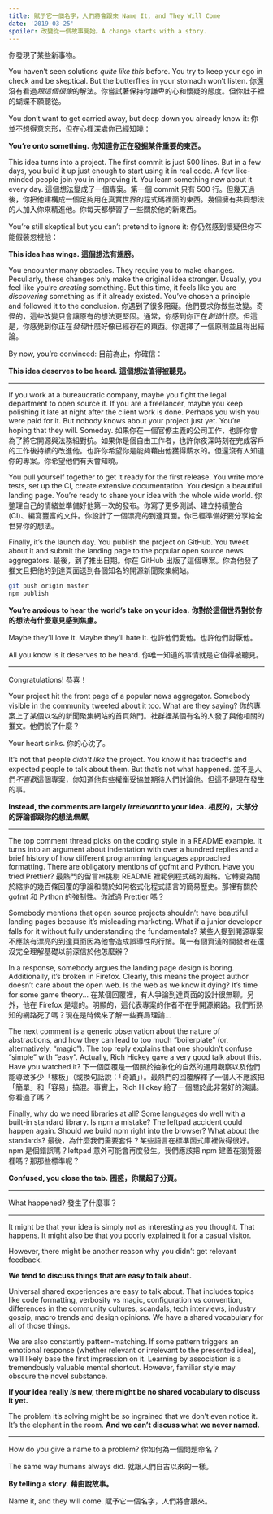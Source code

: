 ```yaml
---
title: 賦予它一個名字，人們將會跟來 Name It, and They Will Come
date: '2019-03-25'
spoiler: 改變從一個故事開始。A change starts with a story.
---
```


你發現了某些新事物。

You haven’t seen solutions *quite like this* before. You try to keep your ego in check and be skeptical. But the butterflies in your stomach won’t listen.
你還沒有看過*跟這個很像*的解法。你嘗試著保持你謙卑的心和懷疑的態度。但你肚子裡的蝴蝶不願聽從。

You don’t want to get carried away, but deep down you already know it:
你並不想得意忘形，但在心裡深處你已經知曉：

**You’re onto something.**
**你知道你正在發掘某件重要的東西。**

This idea turns into a project. The first commit is just 500 lines. But in a few days, you build it up just enough to start using it in real code. A few like-minded people join you in improving it. You learn something new about it every day.
這個想法變成了一個專案。第一個 commit 只有 500 行。但幾天過後，你把他建構成一個足夠用在真實世界的程式碼裡面的東西。幾個擁有共同想法的人加入你來精進他。你每天都學習了一些關於他的新東西。

You’re still skeptical but you can’t pretend to ignore it:
你仍然感到懷疑但你不能假裝忽視他：

**This idea has wings.**
**這個想法有翅膀。**

You encounter many obstacles. They require you to make changes. Peculiarly, these changes only make the original idea stronger. Usually, you feel like you’re *creating* something. But this time, it feels like you are *discovering* something as if it already existed. You’ve chosen a principle and followed it to the conclusion.
你遇到了很多阻礙。他們要求你做些改變。奇怪的，這些改變只會讓原有的想法更堅固。通常，你感到你正在*創造*什麼。但這是，你感覺到你正在*發現*什麼好像已經存在的東西。你選擇了一個原則並且得出結論。

By now, you’re convinced:
目前為止，你確信：

**This idea deserves to be heard.**
**這個想法值得被聽見。**

---

If you work at a bureaucratic company, maybe you fight the legal department to open source it. If you are a freelancer, maybe you keep polishing it late at night after the client work is done. Perhaps you wish you were paid for it. But nobody knows about your project just yet. You’re hoping that they will. Someday.
如果你在一個官僚主義的公司工作，也許你會為了將它開源與法務組對抗。如果你是個自由工作者，也許你夜深時刻在完成客戶的工作後持續的改進他。也許你希望你是能夠藉由他獲得薪水的。但還沒有人知道你的專案。你希望他們有天會知曉。

You pull yourself together to get it ready for the first release. You write more tests, set up the CI, create extensive documentation. You design a beautiful landing page. You’re ready to share your idea with the whole wide world.
你整理自己的情緒並準備好他第一次的發布。你寫了更多測試、建立持續整合 (CI)、編寫豐富的文件。你設計了一個漂亮的到達頁面。你已經準備好要分享給全世界你的想法。

Finally, it’s the launch day. You publish the project on GitHub. You tweet about it and submit the landing page to the popular open source news aggregators.
最後，到了推出日期。你在 GitHub 出版了這個專案。你為他發了推文且把他的到達頁面送到各個知名的開源新聞聚集網站。

```bash
git push origin master
npm publish
```

**You’re anxious to hear the world’s take on your idea.**
**你對於這個世界對於你的想法有什麼意見感到焦慮。**

Maybe they’ll love it. Maybe they’ll hate it.
也許他們愛他。也許他們討厭他。

All you know is it deserves to be heard.
你唯一知道的事情就是它值得被聽見。

---

Congratulations!
恭喜！

Your project hit the front page of a popular news aggregator. Somebody visible in the community tweeted about it too. What are they saying?
你的專案上了某個以名的新聞聚集網站的首頁熱門。社群裡某個有名的人發了與他相關的推文。他們說了什麼？

Your heart sinks.
你的心沈了。

It’s not that people *didn’t like* the project. You know it has tradeoffs and expected people to talk about them. But that’s not what happened.
並不是人們*不喜歡*這個專案，你知道他有些權衡妥協並期待人們討論他。但這不是現在發生的事。

**Instead, the comments are largely *irrelevant* to your idea.**
**相反的，大部分的評論都跟你的想法*無關*。**
****

The top comment thread picks on the coding style in a README example. It turns into an argument about indentation with over a hundred replies and a brief history of how different programming languages approached formatting. There are obligatory mentions of gofmt and Python. Have you tried Prettier?
最熱門的留言串挑剔 README 裡範例程式碼的風格。它轉變為關於縮排的幾百條回覆的爭論和關於如何格式化程式語言的簡易歷史。那裡有關於 gofmt 和 Python 的強制性。你試過 Prettier 嗎？

Somebody mentions that open source projects shouldn’t have beautiful landing pages because it’s misleading marketing. What if a junior developer falls for it without fully understanding the fundamentals?
某些人提到開源專案不應該有漂亮的到達頁面因為他會造成誤導性的行銷。萬一有個資淺的開發者在還沒完全理解基礎以前深信於他怎麼辦？

In a response, somebody argues the landing page design is boring. Additionally, it’s broken in Firefox. Clearly, this means the project author doesn’t care about the open web. Is the web as we know it dying? It’s time for some game theory...
在某個回覆裡，有人爭論到達頁面的設計很無聊。另外，他在 Firefox 是壞的。明顯的，這代表專案的作者不在乎開源網路。我們所熟知的網路死了嗎？現在是時候來了解一些賽局理論...

The next comment is a generic observation about the nature of abstractions, and how they can lead to too much “boilerplate” (or, alternatively, “magic”). The top reply explains that one shouldn’t confuse “simple” with “easy”. Actually, Rich Hickey gave a very good talk about this. Have you watched it?
下一個回覆是一個關於抽象化的自然的通用觀察以及他們能導致多少「樣板」（或換句話說：「奇蹟」）。最熱門的回覆解釋了一個人不應該把「簡單」和「容易」搞混。事實上，Rich Hickey 給了一個關於此非常好的演講。你看過了嗎？

Finally, why do we need libraries at all? Some languages do well with a built-in standard library. Is npm a mistake? The leftpad accident could happen again. Should we build npm right into the browser? What about the standards?
最後，為什麼我們需要套件？某些語言在標準函式庫裡做得很好。 npm 是個錯誤嗎？leftpad 意外可能會再度發生。我們應該把 npm 建置在瀏覽器裡嗎？那那些標準呢？

**Confused, you close the tab.**
**困惑，你關起了分頁。**

---

What happened?
發生了什麼事？

---

It might be that your idea is simply not as interesting as you thought. That happens. It might also be that you poorly explained it for a casual visitor.

However, there might be another reason why you didn’t get relevant feedback.

**We tend to discuss things that are easy to talk about.**

Universal shared experiences are easy to talk about. That includes topics like code formatting, verbosity vs magic, configuration vs convention, differences in the community cultures, scandals, tech interviews, industry gossip, macro trends and design opinions. We have a shared vocabulary for all of those things.

We are also constantly pattern-matching. If some pattern triggers an emotional response (whether relevant or irrelevant to the presented idea), we’ll likely base the first impression on it. Learning by association is a tremendously valuable mental shortcut. However, familiar style may obscure the novel substance.

**If your idea really _is_ new, there might be no shared vocabulary to discuss it yet.**

The problem it’s solving might be so ingrained that we don’t even notice it. It’s the elephant in the room. **And we can’t discuss what we never named.**

---

How do you give a name to a problem?
你如何為一個問題命名？

The same way humans always did.
就跟人們自古以來的一樣。

**By telling a story.**
**藉由說故事。**

Name it, and they will come.
賦予它一個名字，人們將會跟來。
